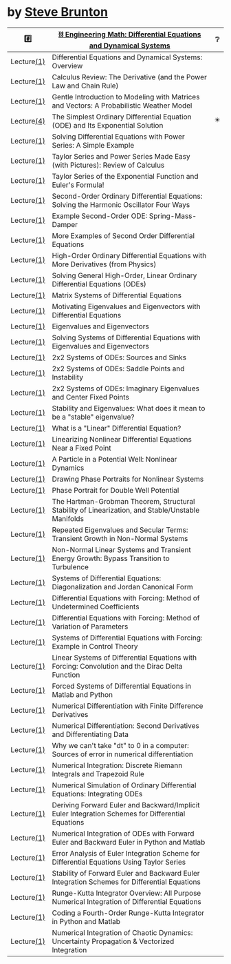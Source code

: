 # by [Steve Brunton](https://www.youtube.com/@Eigensteve)


| :hash: | [:chains: Engineering Math: Differential Equations and Dynamical Systems](https://www.youtube.com/playlist?list=PLMrJAkhIeNNTYaOnVI3QpH7jgULnAmvPA) | ❔|
|-|-|-|
| Lecture[(1)](1) | Differential Equations and Dynamical Systems: Overview | |
| Lecture[(1)](1) | Calculus Review: The Derivative (and the Power Law and Chain Rule) | |
| Lecture[(1)](1) | Gentle Introduction to Modeling with Matrices and Vectors: A Probabilistic Weather Model | |
| Lecture[(4)](https://youtu.be/BjvkBLfvkqY) | The Simplest Ordinary Differential Equation (ODE) and Its Exponential Solution | :eight_pointed_black_star: |
| Lecture[(1)](1) | Solving Differential Equations with Power Series: A Simple Example | |
| Lecture[(1)](1) | Taylor Series and Power Series Made Easy (with Pictures): Review of Calculus | |
| Lecture[(1)](1) | Taylor Series of the Exponential Function and Euler's Formula! | |
| Lecture[(1)](1) | Second-Order Ordinary Differential Equations: Solving the Harmonic Oscillator Four Ways | |
| Lecture[(1)](1) | Example Second-Order ODE: Spring-Mass-Damper | |
| Lecture[(1)](1) | More Examples of Second Order Differential Equations | |
| Lecture[(1)](1) | High-Order Ordinary Differential Equations with More Derivatives (from Physics) | |
| Lecture[(1)](1) | Solving General High-Order, Linear Ordinary Differential Equations (ODEs) | |
| Lecture[(1)](1) | Matrix Systems of Differential Equations | |
| Lecture[(1)](1) | Motivating Eigenvalues and Eigenvectors with Differential Equations | |
| Lecture[(1)](1) | Eigenvalues and Eigenvectors | |
| Lecture[(1)](1) | Solving Systems of Differential Equations with Eigenvalues and Eigenvectors | |
| Lecture[(1)](1) | 2x2 Systems of ODEs: Sources and Sinks | |
| Lecture[(1)](1) | 2x2 Systems of ODEs: Saddle Points and Instability | |
| Lecture[(1)](1) | 2x2 Systems of ODEs: Imaginary Eigenvalues and Center Fixed Points | |
| Lecture[(1)](1) | Stability and Eigenvalues: What does it mean to be a "stable" eigenvalue? | |
| Lecture[(1)](1) | What is a "Linear" Differential Equation? | |
| Lecture[(1)](1) | Linearizing Nonlinear Differential Equations Near a Fixed Point | |
| Lecture[(1)](1) | A Particle in a Potential Well: Nonlinear Dynamics | |
| Lecture[(1)](1) | Drawing Phase Portraits for Nonlinear Systems | |
| Lecture[(1)](1) | Phase Portrait for Double Well Potential | |
| Lecture[(1)](1) | The Hartman-Grobman Theorem, Structural Stability of Linearization, and Stable/Unstable Manifolds | |
| Lecture[(1)](1) | Repeated Eigenvalues and Secular Terms: Transient Growth in Non-Normal Systems | |
| Lecture[(1)](1) | Non-Normal Linear Systems and Transient Energy Growth: Bypass Transition to Turbulence | |
| Lecture[(1)](1) | Systems of Differential Equations: Diagonalization and Jordan Canonical Form | |
| Lecture[(1)](1) | Differential Equations with Forcing: Method of Undetermined Coefficients | |
| Lecture[(1)](1) | Differential Equations with Forcing: Method of Variation of Parameters | |
| Lecture[(1)](1) | Systems of Differential Equations with Forcing: Example in Control Theory | |
| Lecture[(1)](1) | Linear Systems of Differential Equations with Forcing: Convolution and the Dirac Delta Function | |
| Lecture[(1)](1) | Forced Systems of Differential Equations in Matlab and Python | |
| Lecture[(1)](1) | Numerical Differentiation with Finite Difference Derivatives | |
| Lecture[(1)](1) | Numerical Differentiation: Second Derivatives and Differentiating Data | |
| Lecture[(1)](1) | Why we can't take "dt" to 0 in a computer: Sources of error in numerical differentiation | |
| Lecture[(1)](1) | Numerical Integration: Discrete Riemann Integrals and Trapezoid Rule | |
| Lecture[(1)](1) | Numerical Simulation of Ordinary Differential Equations: Integrating ODEs | |
| Lecture[(1)](1) | Deriving Forward Euler and Backward/Implicit Euler Integration Schemes for Differential Equations | |
| Lecture[(1)](1) | Numerical Integration of ODEs with Forward Euler and Backward Euler in Python and Matlab | |
| Lecture[(1)](1) | Error Analysis of Euler Integration Scheme for Differential Equations Using Taylor Series | |
| Lecture[(1)](1) | Stability of Forward Euler and Backward Euler Integration Schemes for Differential Equations | |
| Lecture[(1)](1) | Runge-Kutta Integrator Overview: All Purpose Numerical Integration of Differential Equations | |
| Lecture[(1)](1) | Coding a Fourth-Order Runge-Kutta Integrator in Python and Matlab | |
| Lecture[(1)](1) | Numerical Integration of Chaotic Dynamics: Uncertainty Propagation & Vectorized Integration | |
